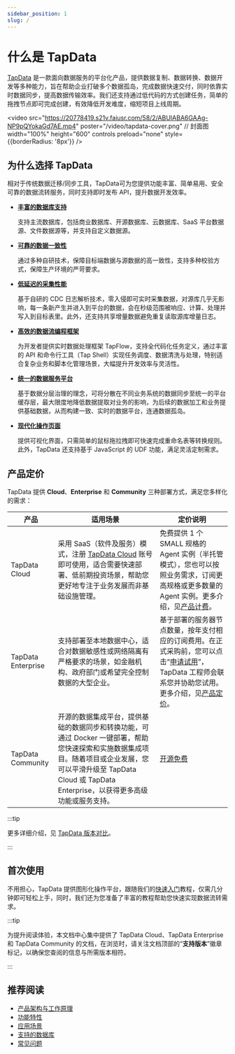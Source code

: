 ```yaml
---
sidebar_position: 1
slug: /
---
```


# 什么是 TapData

[TapData](https://tapdata.net) 是一款面向数据服务的平台化产品，提供数据复制、数据转换、数据开发等多种能力，旨在帮助企业打破多个数据孤岛，完成数据快速交付，同时依靠实时数据同步，提高数据传输效率。我们还支持通过低代码的方式创建任务，简单的拖拽节点即可完成创建，有效降低开发难度，缩短项目上线周期。

<video
  src="https://20778419.s21v.faiusr.com/58/2/ABUIABA6GAAg-NP9pQYokaGd7AE.mp4"
  poster="/video/tapdata-cover.png"   // 封面图
  width="100%"
  height="600"
  controls
  preload="none"
  style={{borderRadius: '8px'}} />


## 为什么选择 TapData

相对于传统数据迁移/同步工具，TapData可为您提供功能丰富、简单易用、安全可靠的数据流转服务，同时支持即时发布 API，提升数据开发效率。



* **[丰富的数据库支持](prerequisites/supported-databases.md)**

  支持主流数据库，包括商业数据库、开源数据库、云数据库、SaaS 平台数据源、文件数据源等，并支持自定义数据源。

* **[可靠的数据一致性](user-guide/verify-data.md)**

  通过多种自研技术，保障目标端数据与源数据的高一致性，支持多种校验方式，保障生产环境的严苛要求。  

* **[低延迟的采集性能](user-guide/advanced-settings/share-mining.md)**

  基于自研的 CDC 日志解析技术，零入侵即可实时采集数据，对源库几乎无影响，每一条新产生并进入到平台的数据，会在秒级范围被响应、计算、处理并写入到目标表里。此外，还支持共享增量数据避免重复读取源库增量日志。

* **[高效的数据流编程框架](tapflow/README.md)**

  为开发者提供实时数据处理框架 TapFlow，支持全代码化任务定义，通过丰富的 API 和命令行工具（Tap Shell）实现任务调度、数据清洗与处理，特别适合复杂业务和脚本化管理场景，大幅提升开发效率与灵活性。

* **[统一的数据服务平台](user-guide/real-time-data-hub/README.md)**

  基于数据分层治理的理念，可将分散在不同业务系统的数据同步至统一的平台缓存层，最大限度地降低数据提取对业务的影响，为后续的数据加工和业务提供基础数据，从而构建一致、实时的数据平台，连通数据孤岛。

* **[现代化操作页面](user-guide/workshop.md)**

  提供可视化界面，只需简单的鼠标拖拉拽即可快速完成重命名表等转换规则。此外，TapData 还支持基于 JavaScript 的 UDF 功能，满足灵活定制需求。

  

## 产品定价

TapData 提供 **Cloud**、**Enterprise** 和 **Community** 三种部署方式，满足您多样化的需求：

| 产品         | 适用场景                                                     | 定价说明                                                     |
| ------------ | ------------------------------------------------------------ | ------------------------------------------------------------ |
| TapData Cloud | 采用 SaaS（软件及服务）模式，注册 [TapData Cloud](https://cloud.tapdata.net/console/v3/) 账号即可使用，适合需要快速部署、低前期投资场景，帮助您更好地专注于业务发展而非基础设施管理。 | 免费提供 1 个 SMALL 规格的 Agent 实例（半托管模式），您也可以按照业务需求，订阅更高规格或更多数量的 Agent 实例。更多介绍，见[产品计费](billing/billing-overview.md)。 |
| TapData Enterprise | 支持部署至本地数据中心，适合对数据敏感性或网络隔离有严格要求的场景，如金融机构、政府部门或希望完全控制数据的大型企业。 | 基于部署的服务器节点数量，按年支付相应的订阅费用。在正式采购前，您可以点击“[申请试用](https://tapdata.net/tapdata-on-prem/demo.html)‍”‍，TapData 工程师会联系您并协助您试用。更多介绍，见[产品定价](https://tapdata.net/pricing.html)。 |
| TapData Community | 开源的数据集成平台，提供基础的数据同步和转换功能，可通过 Docker 一键部署，帮助您快速探索和实施数据集成项目。随着项目或企业发展，您可以平滑升级至 TapData Cloud 或 TapData Enterprise，以获得更多高级功能或服务支持。 | [开源免费](https://github.com/tapdata/tapdata) |

:::tip

更多详细介绍，见 [TapData 版本对比](introduction/compare-editions.md)。

:::

## 首次使用

不用担心，TapData 提供图形化操作平台，跟随我们的[快速入门](quick-start/README.md)教程，仅需几分钟即可轻松上手，同时，我们还为您准备了丰富的教程帮助您快速实现数据流转需求。

:::tip

为提升阅读体验，本文档中心集中提供了 TapData Cloud、TapData Enterprise 和 TapData Community 的文档，在浏览时，请关注文档顶部的“**支持版本**”徽章标记，以确保您查阅的信息与所需版本相符。

:::

## 推荐阅读

- [产品架构与工作原理](introduction/architecture.md)
- [功能特性](introduction/features.md)
- [应用场景](introduction/use-cases.md)
- [支持的数据库](prerequisites/supported-databases.md)
- [常见问题](faq/README.md)
